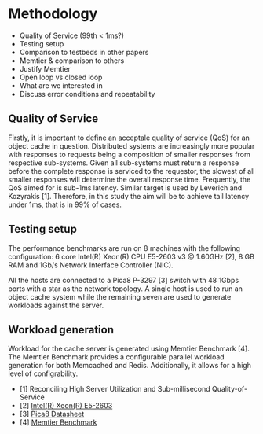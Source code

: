 # Methodology

* Quality of Service (99th < 1ms?)
* Testing setup
* Comparison to testbeds in other papers
* Memtier & comparison to others
* Justify Memtier
* Open loop vs closed loop
* What are we interested in
* Discuss error conditions and repeatability

## Quality of Service
Firstly, it is important to define an acceptale quality of service (QoS) for an object cache in question. Distributed systems are increasingly more popular with responses to requests being a composition of smaller responses from respective sub-systems. Given all sub-systems must return a response before the complete response is serviced to the requestor, the slowest of all smaller responses will determine the overall response time. Frequently, the QoS aimed for is sub-1ms latency. Similar target is used by Leverich and Kozyrakis [1]. Therefore, in this study the aim will be to achieve tail latency under 1ms, that is in 99% of cases.

## Testing setup
The performance benchmarks are run on 8 machines with the following configuration: 6 core Intel(R) Xeon(R) CPU E5-2603 v3 @ 1.60GHz [2], 8 GB RAM and 1Gb/s Network Interface Controller (NIC).

All the hosts are connected to a Pica8 P-3297 [3] switch with 48 1Gbps ports with a star as the network topology. A single host is used to run an object cache system while the remaining seven are used to generate workloads against the server.

## Workload generation
Workload for the cache server is generated using Memtier Benchmark [4]. The Memtier Benchmark provides a configurable parallel workload generation for both Memcached and Redis. Additionally, it allows for a high level of configrability. 

* [1] Reconciling High Server Utilization
and Sub-millisecond Quality-of-Service
* [2] [Intel(R) Xeon(R) E5-2603](http://ark.intel.com/products/64592/Intel-Xeon-Processor-E5-2603-10M-Cache-1_80-GHz-6_40-GTs-Intel-QPI)
* [3] [Pica8 Datasheet](http://www.pica8.com/wp-content/uploads/2015/09/pica8-datasheet-48x1gbe-p3297.pdf)
* [4] [Memtier Benchmark](https://github.com/RedisLabs/memtier_benchmark)